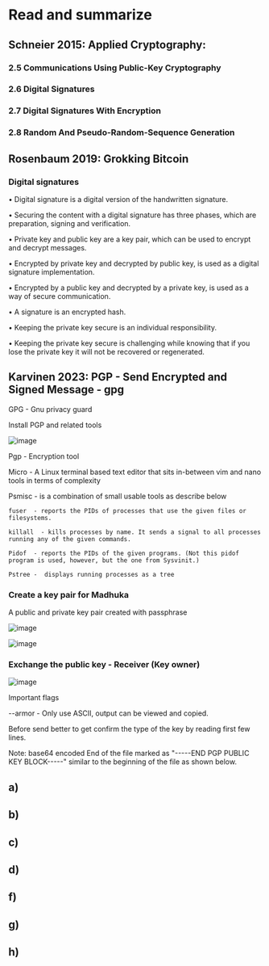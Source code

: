 # Read and summarize 
## Schneier 2015: Applied Cryptography:
### 2.5 Communications Using Public-Key Cryptography

### 2.6 Digital Signatures




### 2.7 Digital Signatures With Encryption
### 2.8 Random And Pseudo-Random-Sequence Generation

## Rosenbaum 2019: Grokking Bitcoin
### Digital signatures 

•	Digital signature is a digital version of the handwritten signature.

•	Securing the content with a digital signature has three phases, which are preparation, signing and verification.

•	Private key and public key are a key pair, which can be used to encrypt and decrypt messages.

•	Encrypted by private key and decrypted by public key, is used as a digital signature implementation.

•	Encrypted by a public key and decrypted by a private key, is used as a way of secure communication.

•	A signature is an encrypted hash.

•	Keeping the private key secure is an individual responsibility.

•	Keeping the private key secure is challenging while knowing that if you lose the private key it will not be recovered or regenerated.

## Karvinen 2023: PGP - Send Encrypted and Signed Message - gpg

GPG - Gnu privacy guard
 
Install PGP and related tools
 
 ![image](https://github.com/MadhukaPalihakkara/MyRepo/assets/149093784/3b4e9083-bba7-4dc6-bc2e-5fc0e1f20eb1)

Pgp - Encryption tool

Micro - A Linux terminal based text editor that sits in-between vim and nano tools in terms of complexity

Psmisc - is a combination of small usable tools as describe below

    fuser  - reports the PIDs of processes that use the given files or filesystems.
    
    killall  - kills processes by name. It sends a signal to all processes running any of the given commands.
    
    Pidof  - reports the PIDs of the given programs. (Not this pidof program is used, however, but the one from Sysvinit.)
    
    Pstree -  displays running processes as a tree
    
### Create a key pair for Madhuka
 
A public and private key pair created with passphrase 

 ![image](https://github.com/MadhukaPalihakkara/MyRepo/assets/149093784/39c53162-c898-4db4-8f0d-5c6489a1691f)

 ![image](https://github.com/MadhukaPalihakkara/MyRepo/assets/149093784/8f3e0f8c-053c-4bec-b291-561f726affb2)

### Exchange the public key - Receiver (Key owner)

 ![image](https://github.com/MadhukaPalihakkara/MyRepo/assets/149093784/da58b15f-42e0-414f-9c19-754835a30855)

Important flags

 --armor - Only use ASCII, output can be viewed and copied.
 
Before send better to get confirm the type of the key by reading first few lines.

Note:
   base64 encoded
   End of the file marked as "-----END PGP PUBLIC KEY BLOCK-----" similar to the beginning of the file as shown below. 
 


## a)

## b)

## c)

## d)

## f)

## g)

## h)
